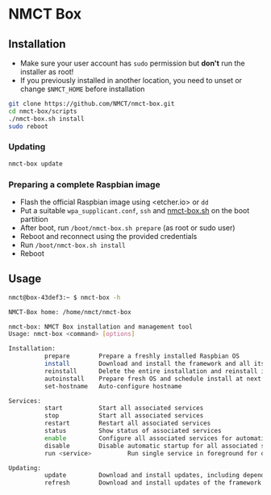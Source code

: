 # NMCT Box

## Installation 
- Make sure your user account has `sudo` permission but **don't** run the installer as root!
- If you previously installed in another location, you need to unset or change `$NMCT_HOME` before installation

```bash
git clone https://github.com/NMCT/nmct-box.git
cd nmct-box/scripts
./nmct-box.sh install
sudo reboot
```

### Updating
```bash
nmct-box update
```

### Preparing a complete Raspbian image
- Flash the official Raspbian image using <etcher.io> or `dd`
- Put a suitable `wpa_supplicant.conf`, `ssh` and [nmct-box.sh](scripts/) on the boot partition
- After boot, run `/boot/nmct-box.sh prepare` (as root or sudo user)
- Reboot and reconnect using the provided credentials
- Run `/boot/nmct-box.sh install`
- Reboot

## Usage
```bash
nmct@box-43def3:~ $ nmct-box -h

NMCT-Box home: /home/nmct/nmct-box

nmct-box: NMCT Box installation and management tool
Usage: nmct-box <command> [options]

Installation:
          prepare        Prepare a freshly installed Raspbian OS
          install        Download and install the framework and all its dependencies
          reinstall      Delete the entire installation and reinstall including dependencies
          autoinstall    Prepare fresh OS and schedule install at next boot
          set-hostname   Auto-configure hostname

Services:
          start          Start all associated services
          stop           Start all associated services
          restart        Restart all associated services
          status         Show status of associated services
          enable         Configure all associated services for automatic startup
          disable        Disable automatic startup for all associated services
          run <service>          Run single service in foreground for debugging

Updating:
          update         Download and install updates, including dependencies
          refresh        Download and install updates of the framework only

```
